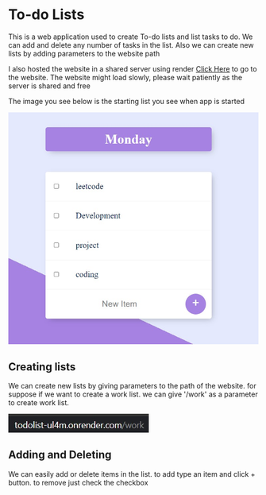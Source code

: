 <h1>To-do Lists</h1>
<p>   This is a web application used to create To-do lists and list tasks to do. We can add and delete any number of tasks in the list. Also we can create new lists by adding parameters to the website path</p>
<p> I also hosted the website in a shared server using render <a href="https://todolist-ul4m.onrender.com/">Click Here</a> to go to the website. The website might load slowly, please wait patiently as the server is shared and free</p>
<p> The image you see below is the starting list you see when app is started</p>
<img src="to-do.jpg" alt="The List you see when app is started.">
<h2>Creating lists</h2>
<p>We can create new lists by giving parameters to the path of the website. for suppose if we want to create a work list. we can give '/work' as a parameter to create work list.</p>
<img src="to-do1.jpg" alt="Added /work parameter to website path.">
<h2>Adding and Deleting</h2>
<p>We can easily add or delete items in the list. to add type an item and click + button. to remove just check the checkbox</p>
